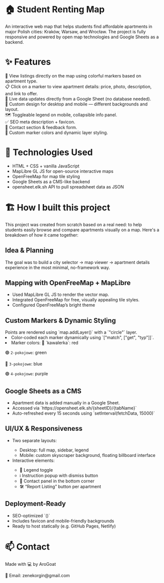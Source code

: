 # 🏠 Student Renting Map 
<p>An interactive web map that helps students find affordable apartments in major Polish cities: Kraków, Warsaw, and Wrocław. The project is fully responsive and powered by open map technologies and Google Sheets as a backend.</p>

<h1>✨ Features</h1>
<p>🎯 View listings directly on the map using colorful markers based on apartment type.<br>
📋 Click on a marker to view apartment details: price, photo, description, and link to offer.<br>
🔄 Live data updates directly from a Google Sheet (no database needed).<br>
🎨 Custom design for desktop and mobile — different backgrounds and layout.<br>
🗺️ Toggleable legend on mobile, collapsible info panel.<br>
✅ SEO meta description + favicon.<br>
📩 Contact section & feedback form.<br>
🧭 Custom marker colors and dynamic layer styling.</p>

<h1>🚀 Technologies Used</h1>
<ul>
<li>HTML + CSS + vanilla JavaScript</li>
<li>MapLibre GL JS for open-source interactive maps</li>
<li>OpenFreeMap for map tile styling</li>
<li>Google Sheets as a CMS-like backend</li>
<li>opensheet.elk.sh API to pull spreadsheet data as JSON</li>
</ul>

<h1>🏗️ How I built this project</h1>
<p>This project was created from scratch based on a real need: to help students easily browse and compare apartments visually on a map. Here's a breakdown of how it came together:</p>
<h2>Idea & Planning</h2>
<p>The goal was to build a city selector → map viewer → apartment details experience in the most minimal, no-framework way.</p>
<h2>Mapping with OpenFreeMap + MapLibre</h2>
<ul>
  <li>Used MapLibre GL JS to render the vector map.</li>
  <li>Integrated OpenFreeMap for free, visually appealing tile styles.</li>
  <li>Configured OpenFreeMap’s bright theme</li>
</ul>

<h2>Custom Markers & Dynamic Styling</h2>
<l1>Points are rendered using `map.addLayer()` with a `"circle"` layer.</l1>
<li>Color-coded each marker dynamically using `["match", ["get", "typ"]]`.</li>
<li>Marker colors:
🔴 `kawalerka`: red

🟢 `2-pokojowe`: green

🔵 `3-pokojowe`: blue

🟣 `4-pokojowe`: purple
</li>

<h2>Google Sheets as a CMS</h2>
<ul>
  <li>Apartment data is added manually in a Google Sheet.</li>
  <li>Accessed via `https://opensheet.elk.sh/{sheetID}/{tabName}`</li>
  <li>Auto-refreshed every 15 seconds using `setInterval(fetchData, 15000)`</li>
</ul>

<h2>UI/UX & Responsiveness</h2>
<ul>
  <li>Two separate layouts:</li>
  <ul>
    <li>Desktop: full map, sidebar, legend</li>
    <li>Mobile: custom skyscraper background, floating billboard interface</li>
  </ul>
  <li>Interactive elements:</li>
  <ul>
    <li>📌 Legend toggle</li>
    <li>ℹ️ Instruction popup with dismiss button</li>
    <li>📨 Contact panel in the bottom corner</li>
    <li>🛠️ “Report Listing” button per apartment</li>
  </ul>
</ul>

<h2>Deployment-Ready</h2>
<ul>
  <li>SEO-optimized `(<meta name="description">)`</li>
  <li>Includes favicon and mobile-friendly backgrounds</li>
  <li>Ready to host statically (e.g. GitHub Pages, Netlify)</li>
</ul>

<h1>📫 Contact</h1>
<p>Made with 💻 by AroGoat</p>
<p>📧 Email: zenekorgin@gmail.com</p>

